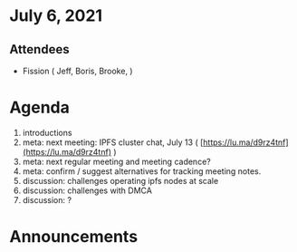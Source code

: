 # July 6, 2021

## Attendees

* Fission ( Jeff, Boris, Brooke, )


# Agenda

1. introductions
2. meta: next meeting: IPFS cluster chat, July 13 ( [https://lu.ma/d9rz4tnf](https://lu.ma/d9rz4tnf) ) 
3. meta: next regular meeting and meeting cadence?
4. meta: confirm / suggest alternatives for tracking meeting notes. 
5. discussion: challenges operating ipfs nodes at scale
6. discussion: challenges with DMCA
7. discussion: ?

# Announcements




